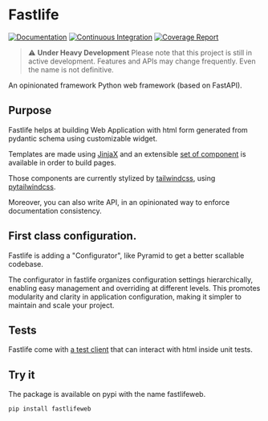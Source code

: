 # Fastlife

[![Documentation](https://github.com/mardiros/fastlife/actions/workflows/gh-pages.yml/badge.svg)](https://mardiros.github.io/fastlife/)
[![Continuous Integration](https://github.com/mardiros/fastlife/actions/workflows/main.yml/badge.svg)](https://github.com/mardiros/fastlife/actions/workflows/main.yml)
[![Coverage Report](https://codecov.io/gh/mardiros/fastlife/graph/badge.svg?token=DTpi73d7mf)](https://codecov.io/gh/mardiros/fastlife)


> ⚠️ **Under Heavy Development**
> Please note that this project is still in active development. Features and APIs may change frequently.
> Even the name is not definitive.

An opinionated framework Python web framework (based on FastAPI).

## Purpose

Fastlife helps at building Web Application with html form generated from pydantic schema
using customizable widget.

Templates are made using [JinjaX](https://jinjax.scaletti.dev/) and an extensible [set of
component](https://mardiros.github.io/fastlife/components/index.html) is available
in order to build pages.

Those components are currently stylized by [tailwindcss](https://tailwindcss.com/),
using [pytailwindcss](https://github.com/timonweb/pytailwindcss).

Moreover, you can also write API, in an opinionated way to enforce documentation
consistency.


## First class configuration.

Fastlife is adding a "Configurator", like Pyramid to get a better scallable codebase.

The configurator in fastlife organizes configuration settings hierarchically,
enabling easy management and overriding at different levels.
This promotes modularity and clarity in application configuration, making it simpler
to maintain and scale your project.


## Tests

Fastlife come with [a test client](https://mardiros.github.io/fastlife/develop/fastlife/fastlife.testing.testclient.html) that can interact with html inside unit tests.


## Try it

The package is available on pypi with the name fastlifeweb.

```bash
pip install fastlifeweb
```
